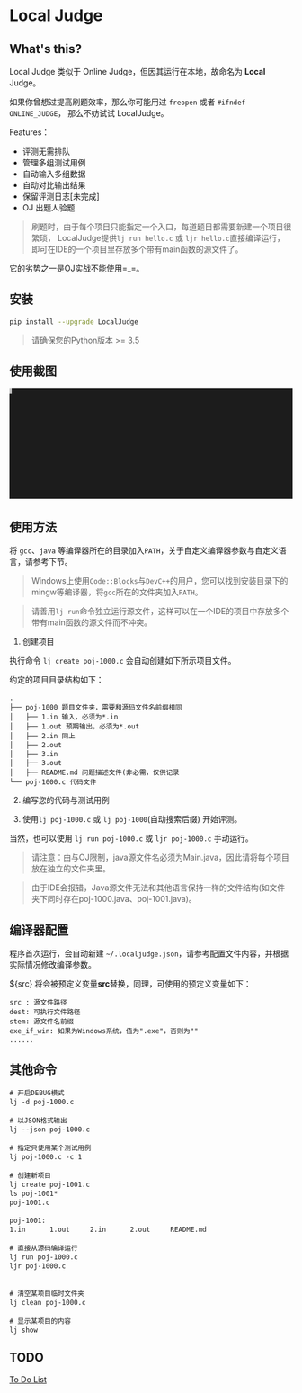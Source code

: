# Local Judge


## What's this?

Local Judge 类似于 Online Judge，但因其运行在本地，故命名为 **Local** Judge。

如果你曾想过提高刷题效率，那么你可能用过 `freopen` 或者 `#ifndef ONLINE_JUDGE`，
那么不妨试试 LocalJudge。

Features：

- 评测无需排队
- 管理多组测试用例
- 自动输入多组数据
- 自动对比输出结果
- 保留评测日志[未完成]
- OJ 出题人验题

> 刷题时，由于每个项目只能指定一个入口，每道题目都需要新建一个项目很繁琐，
> LocalJudge提供`lj run hello.c` 或 `ljr hello.c`直接编译运行，
>即可在IDE的一个项目里存放多个带有main函数的源文件了。

它的劣势之一是OJ实战不能使用=_=。

## 安装

```bash
pip install --upgrade LocalJudge
```

> 请确保您的Python版本 >= 3.5

## 使用截图

![使用截图](./screenshots/1.svg)

## 使用方法

将 `gcc`、`java` 等编译器所在的目录加入`PATH`，关于自定义编译器参数与自定义语言，请参考下节。

> Windows上使用`Code::Blocks`与`DevC++`的用户，您可以找到安装目录下的mingw等编译器，将`gcc`所在的文件夹加入`PATH`。

> 请善用`lj run`命令独立运行源文件，这样可以在一个IDE的项目中存放多个带有main函数的源文件而不冲突。

1. 创建项目

执行命令 `lj create poj-1000.c` 会自动创建如下所示项目文件。

约定的项目目录结构如下：

```
.
├── poj-1000 题目文件夹，需要和源码文件名前缀相同
│   ├── 1.in 输入，必须为*.in
│   ├── 1.out 预期输出，必须为*.out
│   ├── 2.in 同上
│   ├── 2.out
│   ├── 3.in
│   ├── 3.out
│   ├── README.md 问题描述文件(非必需，仅供记录
└── poj-1000.c 代码文件
```

2. 编写您的代码与测试用例

3. 使用`lj poj-1000.c` 或 `lj poj-1000`(自动搜索后缀) 开始评测。

当然，也可以使用 `lj run poj-1000.c` 或 `ljr poj-1000.c` 手动运行。


> 请注意：由与OJ限制，java源文件名必须为Main.java，因此请将每个项目放在独立的文件夹里。

> 由于IDE会报错，Java源文件无法和其他语言保持一样的文件结构(如文件夹下同时存在poj-1000.java、poj-1001.java)。

## 编译器配置

程序首次运行，会自动新建 `~/.localjudge.json`，请参考配置文件内容，并根据实际情况修改编译参数。

${src} 将会被预定义变量**src**替换，同理，可使用的预定义变量如下：

```
src : 源文件路径
dest: 可执行文件路径
stem: 源文件名前缀
exe_if_win: 如果为Windows系统，值为".exe"，否则为""
......
```

## 其他命令

```
# 开启DEBUG模式
lj -d poj-1000.c

# 以JSON格式输出
lj --json poj-1000.c

# 指定只使用某个测试用例
lj poj-1000.c -c 1

# 创建新项目
lj create poj-1001.c
ls poj-1001*
poj-1001.c

poj-1001:
1.in      1.out     2.in      2.out     README.md

# 直接从源码编译运行
lj run poj-1000.c
ljr poj-1000.c


# 清空某项目临时文件夹
lj clean poj-1000.c

# 显示某项目的内容
lj show 

```

## TODO

[To Do List](https://github.com/NoCLin/LocalJudge/projects/1)
